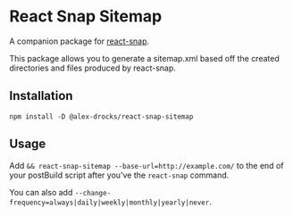 # React Snap Sitemap

A companion package for [react-snap](https://github.com/stereobooster/react-snap).

This package allows you to generate a sitemap.xml based off the created directories and files produced by react-snap.

## Installation

`npm install -D @alex-drocks/react-snap-sitemap`

## Usage

Add `&& react-snap-sitemap --base-url=http://example.com/` to the end of your postBuild script after you've the `react-snap` command.

You can also add `--change-frequency=always|daily|weekly|monthly|yearly|never`.
